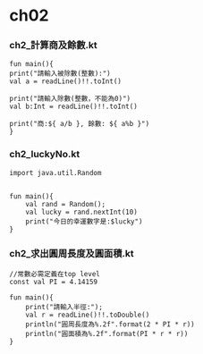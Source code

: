 # ch02
### ch2_計算商及餘數.kt
	fun main(){
    print("請輸入被除數(整數):")
    val a = readLine()!!.toInt()

    print("請輸入除數(整數，不能為0)")
    val b:Int = readLine()!!.toInt()

    print("商:${ a/b }, 餘數: ${ a%b }")
	}



### ch2_luckyNo.kt
	import java.util.Random
	
	
	fun main(){
	    val rand = Random();
	    val lucky = rand.nextInt(10)
	    print("今日的幸運數字是:$lucky")
	}

### ch2_求出圓周長度及圓面積.kt

	//常數必需定義在top level
	const val PI = 4.14159
	
	fun main(){
	    print("請輸入半徑:");
	    val r = readLine()!!.toDouble()
	    println("圓周長度為%.2f".format(2 * PI * r))
	    println("圓面積為%.2f".format(PI * r * r))
	}